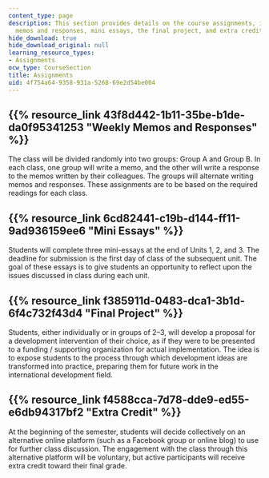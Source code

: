 ```yaml
---
content_type: page
description: This section provides details on the course assignments, including weekly
  memos and responses, mini essays, the final project, and extra credit.
hide_download: true
hide_download_original: null
learning_resource_types:
- Assignments
ocw_type: CourseSection
title: Assignments
uid: 4f754a64-9358-931a-5268-69e2d54be004
---
```


{{% resource_link 43f8d442-1b11-35be-b1de-da0f95341253 "Weekly Memos and Responses" %}}
------------------------------------------------------------------------------------------

The class will be divided randomly into two groups: Group A and Group B. In each class, one group will write a memo, and the other will write a response to the memos written by their colleagues. The groups will alternate writing memos and responses. These assignments are to be based on the required readings for each class.

{{% resource_link 6cd82441-c19b-d144-ff11-9ad936159ee6 "Mini Essays" %}}
------------------------------------------------------------

Students will complete three mini-essays at the end of Units 1, 2, and 3. The deadline for submission is the first day of class of the subsequent unit. The goal of these essays is to give students an opportunity to reflect upon the issues discussed in class during each unit.

{{% resource_link f385911d-0483-dca1-3b1d-6f4c732f43d4 "Final Project" %}}
----------------------------------------------------------------

Students, either individually or in groups of 2–3, will develop a proposal for a development intervention of their choice, as if they were to be presented to a funding / supporting organization for actual implementation. The idea is to expose students to the process through which development ideas are transformed into practice, preparing them for future work in the international development field.

{{% resource_link f4588cca-7d78-dde9-ed55-e6db94317bf2 "Extra Credit" %}}
--------------------------------------------------------------

At the beginning of the semester, students will decide collectively on an alternative online platform (such as a Facebook group or online blog) to use for further class discussion. The engagement with the class through this alternative platform will be voluntary, but active participants will receive extra credit toward their final grade.